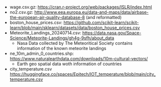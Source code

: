 - wage.csv.gz: https://cran.r-project.org/web/packages/ISLR/index.html
- no2.csv.gz: http://www.eea.europa.eu/data-and-maps/data/airbase-the-european-air-quality-database-8 (and reformatted)
- boston_house_prices.csv: https://github.com/scikit-learn/scikit-learn/blob/main/sklearn/datasets/data/boston_house_prices.csv
- Meteorite_Landings_20240714.csv: https://data.nasa.gov/Space-Science/Meteorite-Landings/gh4g-9sfh/about_data
  - Nasa Data collected by The Meteoritical Society contains information of the known meteorite landings 
- ne_10m_admin_0_countries.shp: https://www.naturalearthdata.com/downloads/10m-cultural-vectors/
  - Earth geo spatial data woth information of countries
- city_temperature.csv https://huggingface.co/spaces/Epitech/IOT_temperature/blob/main/city_temperature.csv
